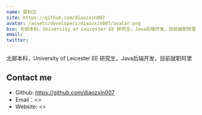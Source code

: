 ```yaml
---
name: 犀利豆
site: https://github.com/diaozxin007
avatar: /assets/developers/diaozxin007/avatar.png
bio: 北邮本科，University of Leicester EE 研究生，Java后端开发，目前就职阿里
email: 
twitter: 
---
```


北邮本科，University of Leicester EE 研究生，Java后端开发，目前就职阿里

## Contact me

- Github: <https://github.com/diaozxin007>
- Email：<>
- Website: <>
